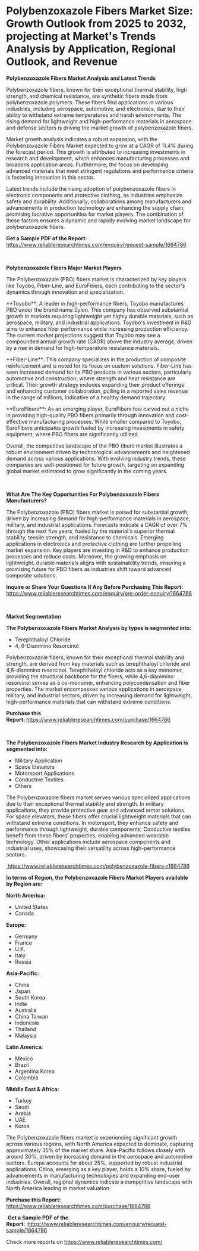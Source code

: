 <p><h1>Polybenzoxazole Fibers Market Size: Growth Outlook from 2025 to 2032, projecting at Market's Trends Analysis by Application, Regional Outlook, and Revenue</h1></p><p><strong>Polybenzoxazole Fibers Market Analysis and Latest Trends</strong></p>
<p><p>Polybenzoxazole fibers, known for their exceptional thermal stability, high strength, and chemical resistance, are synthetic fibers made from polybenzoxazole polymers. These fibers find applications in various industries, including aerospace, automotive, and electronics, due to their ability to withstand extreme temperatures and harsh environments. The rising demand for lightweight and high-performance materials in aerospace and defense sectors is driving the market growth of polybenzoxazole fibers.</p><p>Market growth analysis indicates a robust expansion, with the Polybenzoxazole Fibers Market expected to grow at a CAGR of 11.4% during the forecast period. This growth is attributed to increasing investments in research and development, which enhances manufacturing processes and broadens application areas. Furthermore, the focus on developing advanced materials that meet stringent regulations and performance criteria is fostering innovation in this sector.</p><p>Latest trends include the rising adoption of polybenzoxazole fibers in electronic components and protective clothing, as industries emphasize safety and durability. Additionally, collaborations among manufacturers and advancements in production technology are enhancing the supply chain, promising lucrative opportunities for market players. The combination of these factors ensures a dynamic and rapidly evolving market landscape for polybenzoxazole fibers.</p></p>
<p><strong>Get a Sample PDF of the Report:&nbsp;</strong> <a href="https://www.reliableresearchtimes.com/enquiry/request-sample/1664786?utm_campaign=3355&utm_medium=2&utm_source=Github&utm_content=ia&utm_term=23032025&utm_id=polybenzoxazole-fibers">https://www.reliableresearchtimes.com/enquiry/request-sample/1664786</a></p>
<p>&nbsp;</p>
<p><strong>Polybenzoxazole Fibers Major Market Players</strong></p>
<p><p>The Polybenzoxazole (PBO) fibers market is characterized by key players like Toyobo, Fiber-Line, and EuroFibers, each contributing to the sector's dynamics through innovation and specialization.</p><p>**Toyobo**: A leader in high-performance fibers, Toyobo manufactures PBO under the brand name Zylon. This company has observed substantial growth in markets requiring lightweight yet highly durable materials, such as aerospace, military, and industrial applications. Toyobo's investment in R&D aims to enhance fiber performance while increasing production efficiency. The current market projections suggest that Toyobo may see a compounded annual growth rate (CAGR) above the industry average, driven by a rise in demand for high-temperature resistance materials.</p><p>**Fiber-Line**: This company specializes in the production of composite reinforcement and is noted for its focus on custom solutions. Fiber-Line has seen increased demand for its PBO products in various sectors, particularly automotive and construction, where strength and heat resistance are critical. Their growth strategy includes expanding their product offerings and enhancing customer collaboration, pulling in a reported sales revenue in the range of millions, indicative of a healthy demand trajectory.</p><p>**EuroFibers**: As an emerging player, EuroFibers has carved out a niche in providing high-quality PBO fibers primarily through innovation and cost-effective manufacturing processes. While smaller compared to Toyobo, EuroFibers anticipates growth fueled by increasing investments in safety equipment, where PBO fibers are significantly utilized.</p><p>Overall, the competitive landscape of the PBO fibers market illustrates a robust environment driven by technological advancements and heightened demand across various applications. With evolving industry trends, these companies are well-positioned for future growth, targeting an expanding global market estimated to grow significantly in the coming years.</p></p>
<p>&nbsp;</p>
<p><strong>What Are The Key Opportunities For Polybenzoxazole Fibers Manufacturers?</strong></p>
<p><p>The Polybenzoxazole (PBO) fibers market is poised for substantial growth, driven by increasing demand for high-performance materials in aerospace, military, and industrial applications. Forecasts indicate a CAGR of over 7% through the next five years, fueled by the material's superior thermal stability, tensile strength, and resistance to chemicals. Emerging applications in electronics and protective clothing are further propelling market expansion. Key players are investing in R&D to enhance production processes and reduce costs. Moreover, the growing emphasis on lightweight, durable materials aligns with sustainability trends, ensuring a promising future for PBO fibers as industries shift toward advanced composite solutions.</p></p>
<p><strong>Inquire or Share Your Questions If Any Before Purchasing This Report:</strong> <a href="https://www.reliableresearchtimes.com/enquiry/pre-order-enquiry/1664786?utm_campaign=3355&utm_medium=2&utm_source=Github&utm_content=ia&utm_term=23032025&utm_id=polybenzoxazole-fibers">https://www.reliableresearchtimes.com/enquiry/pre-order-enquiry/1664786</a></p>
<p>&nbsp;</p>
<p><strong>Market Segmentation</strong></p>
<p><strong>The Polybenzoxazole Fibers Market Analysis by types is segmented into:</strong></p>
<p><ul><li>Terephthaloyl Chloride</li><li>4, 6-Diammino Resorcinol</li></ul></p>
<p><p>Polybenzoxazole fibers, known for their exceptional thermal stability and strength, are derived from key materials such as terephthaloyl chloride and 4,6-diammino resorcinol. Terephthaloyl chloride acts as a key monomer, providing the structural backbone for the fibers, while 4,6-diammino resorcinol serves as a co-monomer, enhancing polycondensation and fiber properties. The market encompasses various applications in aerospace, military, and industrial sectors, driven by increasing demand for lightweight, high-performance materials that can withstand extreme conditions.</p></p>
<p><strong>Purchase this Report:&nbsp;</strong><a href="https://www.reliableresearchtimes.com/purchase/1664786?utm_campaign=3355&utm_medium=2&utm_source=Github&utm_content=ia&utm_term=23032025&utm_id=polybenzoxazole-fibers">https://www.reliableresearchtimes.com/purchase/1664786</a></p>
<p>&nbsp;</p>
<p><strong>The Polybenzoxazole Fibers Market Industry Research by Application is segmented into:</strong></p>
<p><ul><li>Military Application</li><li>Space Elevators</li><li>Motorsport Applications</li><li>Conductive Textiles</li><li>Others</li></ul></p>
<p><p>The Polybenzoxazole fibers market serves various specialized applications due to their exceptional thermal stability and strength. In military applications, they provide protective gear and advanced armor solutions. For space elevators, these fibers offer crucial lightweight materials that can withstand extreme conditions. In motorsport, they enhance safety and performance through lightweight, durable components. Conductive textiles benefit from these fibers' properties, enabling advanced wearable technology. Other applications include aerospace components and industrial uses, showcasing their versatility across high-performance sectors.</p></p>
<p><a href="https://www.reliableresearchtimes.com/polybenzoxazole-fibers-r1664786?utm_campaign=3355&utm_medium=2&utm_source=Github&utm_content=ia&utm_term=23032025&utm_id=polybenzoxazole-fibers">&nbsp;https://www.reliableresearchtimes.com/polybenzoxazole-fibers-r1664786</a></p>
<p><strong>In terms of Region, the Polybenzoxazole Fibers Market Players available by Region are:</strong></p>
<p>
    <p> <strong> North America: </strong>
        <ul>
            <li>United States</li>
            <li>Canada</li>
        </ul>
        </p> 
    <p> <strong> Europe: </strong>
        <ul>
            <li>Germany</li>
            <li>France</li>
            <li>U.K.</li>
            <li>Italy</li>
            <li>Russia</li>
        </ul>
        </p> 
    <p> <strong> Asia-Pacific: </strong>
        <ul>
            <li>China</li>
            <li>Japan</li>
            <li>South Korea</li>
            <li>India</li>
            <li>Australia</li>
            <li>China Taiwan</li>
            <li>Indonesia</li>
            <li>Thailand</li>
            <li>Malaysia</li>
        </ul>
        </p> 
    <p> <strong> Latin America: </strong>
        <ul>
            <li>Mexico</li>
            <li>Brazil</li>
            <li>Argentina Korea</li>
            <li>Colombia</li>
        </ul>
        </p> 
    <p> <strong> Middle East & Africa: </strong>
        <ul>
            <li>Turkey</li>
            <li>Saudi</li>
            <li>Arabia</li>
            <li>UAE</li>
            <li>Korea</li>
        </ul>
    </p>
    </p>
<p><p>The Polybenzoxazole fibers market is experiencing significant growth across various regions, with North America expected to dominate, capturing approximately 35% of the market share. Asia-Pacific follows closely with around 30%, driven by increasing demand in the aerospace and automotive sectors. Europe accounts for about 25%, supported by robust industrial applications. China, emerging as a key player, holds a 10% share, fueled by advancements in manufacturing technologies and expanding end-user industries. Overall, regional dynamics indicate a competitive landscape with North America leading in market valuation.</p></p>
<p><strong>Purchase this Report: </strong><a href="https://www.reliableresearchtimes.com/purchase/1664786?utm_campaign=3355&utm_medium=2&utm_source=Github&utm_content=ia&utm_term=23032025&utm_id=polybenzoxazole-fibers">https://www.reliableresearchtimes.com/purchase/1664786</a></p>
<p>&nbsp;<strong>Get a Sample PDF of the Report:&nbsp;&nbsp;</strong><a href="https://www.reliableresearchtimes.com/enquiry/request-sample/1664786?utm_campaign=3355&utm_medium=2&utm_source=Github&utm_content=ia&utm_term=23032025&utm_id=polybenzoxazole-fibers">https://www.reliableresearchtimes.com/enquiry/request-sample/1664786</a></p>
<p><strong></strong></p>
<p>Check more reports on <a href="https://www.reliableresearchtimes.com/?utm_campaign=3355&utm_medium=2&utm_source=Github&utm_content=ia&utm_term=23032025&utm_id=polybenzoxazole-fibers">https://www.reliableresearchtimes.com/</a></p>
